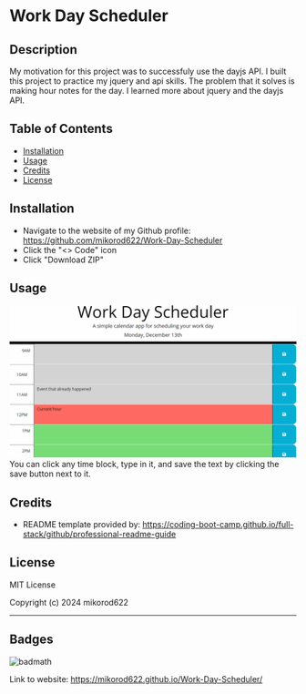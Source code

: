 # Work Day Scheduler

## Description


My motivation for this project was to successfuly use the dayjs API.
I built this project to practice my jquery and api skills. 
The problem that it solves is making hour notes for the day.
I learned more about jquery and the dayjs API. 

## Table of Contents

- [Installation](#installation)
- [Usage](#usage)
- [Credits](#credits)
- [License](#license)

## Installation

- Navigate to the website of my Github profile: https://github.com/mikorod622/Work-Day-Scheduler
- Click the "<> Code" icon
- Click "Download ZIP"

## Usage

![alt text](assets/05-third-party-apis-homework-demo.gif)
You can click any time block, type in it, and save the text by clicking the save button next to it. 

## Credits

- README template provided by: https://coding-boot-camp.github.io/full-stack/github/professional-readme-guide

## License

MIT License

Copyright (c) 2024 mikorod622


---

## Badges

![badmath](https://img.shields.io/github/languages/top/nielsenjared/badmath)

Link to website: https://mikorod622.github.io/Work-Day-Scheduler/